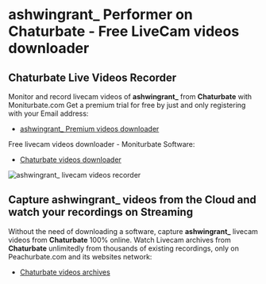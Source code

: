 # ashwingrant_ Performer on Chaturbate - Free LiveCam videos downloader

## Chaturbate Live Videos Recorder

Monitor and record livecam videos of **ashwingrant_** from **Chaturbate** with Moniturbate.com
Get a premium trial for free by just and only registering with your Email address:
* [ashwingrant_ Premium videos downloader](https://moniturbate.com/request-demo-licence-key.html)

Free livecam videos downloader - Moniturbate Software:
* [Chaturbate videos downloader](https://moniturbate.com/moniturbate-download-software.html)

![ashwingrant_ livecam videos recorder](https://peachurnet.com/templates/moniturbate-software.png)


## Capture ashwingrant_ videos from the Cloud and watch your recordings on Streaming

Without the need of downloading a software, capture **ashwingrant_** livecam videos from **Chaturbate** 100% online.
Watch Livecam archives from **Chaturbate** unlimitedly from thousands of existing recordings, only on Peachurbate.com and its websites network:
* [Chaturbate videos archives](https://peachurnet.com/)